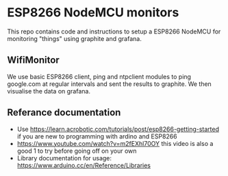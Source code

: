 # ESP8266 NodeMCU monitors

This repo contains code and instructions to setup a ESP8266 NodeMCU for monitoring "things" using graphite and grafana.

## WifiMonitor

We use basic ESP8266 client, ping and ntpclient modules to ping google.com at regular intervals and sent the results to graphite. We then visualise the data on grafana.

## Referance documentation

* Use https://learn.acrobotic.com/tutorials/post/esp8266-getting-started if you are new to programming with ardino and ESP8266
* https://www.youtube.com/watch?v=m2fEXhl70OY this video is also a good 1 to try before going off on your own
* Library documentation for usage: https://www.arduino.cc/en/Reference/Libraries
